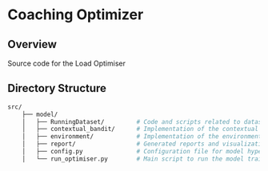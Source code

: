 # Coaching Optimizer

## Overview

Source code for the Load Optimiser

## Directory Structure

```bash
src/
    ├── model/
    │   ├── RunningDataset/         # Code and scripts related to dataset handling
    │   ├── contextual_bandit/      # Implementation of the contextual bandit algorithm
    │   ├── environment/            # Implementation of the environment
    │   ├── report/                 # Generated reports and visualizations, incl. report.ipynb
    │   ├── config.py               # Configuration file for model hyperparameters and settings
    │   └── run_optimiser.py        # Main script to run the model training pipeline

  
